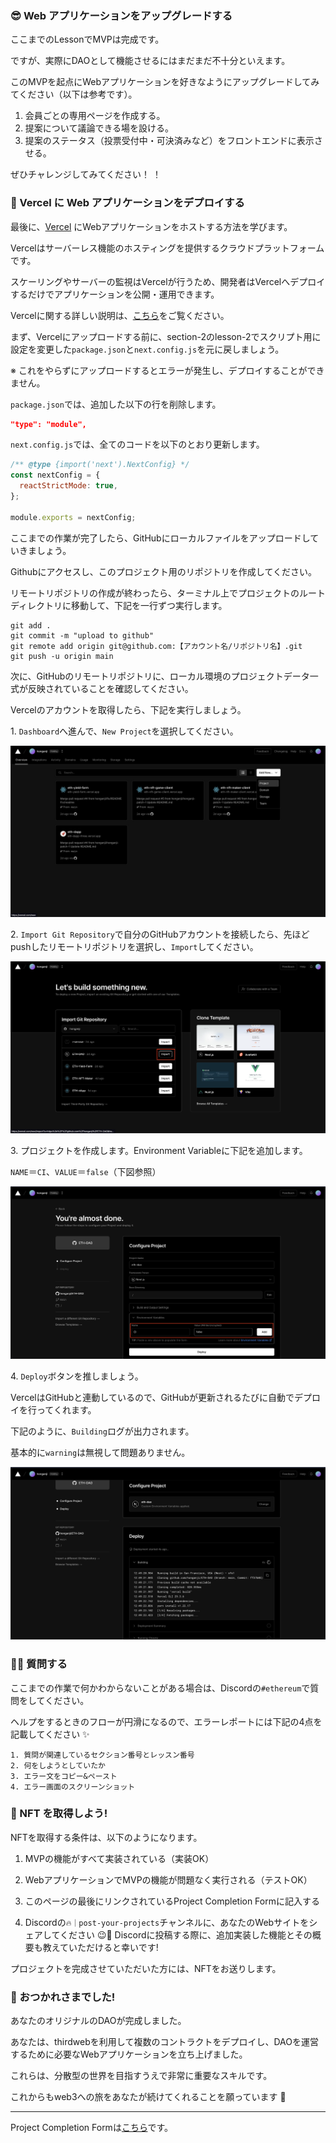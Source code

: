 ### 😎 Web アプリケーションをアップグレードする

ここまでのLessonでMVPは完成です。

ですが、実際にDAOとして機能させるにはまだまだ不十分といえます。

このMVPを起点にWebアプリケーションを好きなようにアップグレードしてみてください（以下は参考です）。

1. 会員ごとの専用ページを作成する。
2. 提案について議論できる場を設ける。
3. 提案のステータス（投票受付中・可決済みなど）をフロントエンドに表示させる。

ぜひチャレンジしてみてください！ ！

### 🤟 Vercel に Web アプリケーションをデプロイする

最後に、[Vercel](https://vercel.com/) にWebアプリケーションをホストする方法を学びます。

Vercelはサーバーレス機能のホスティングを提供するクラウドプラットフォームです。

スケーリングやサーバーの監視はVercelが行うため、開発者はVercelへデプロイするだけでアプリケーションを公開・運用できます。

Vercelに関する詳しい説明は、[こちら](https://zenn.dev/lollipop_onl/articles/eoz-vercel-pricing-2020)をご覧ください。

まず、Vercelにアップロードする前に、section-2のlesson-2でスクリプト用に設定を変更した`package.json`と`next.config.js`を元に戻しましょう。

※ これをやらずにアップロードするとエラーが発生し、デプロイすることができません。

`package.json`では、追加した以下の行を削除します。

```json
"type": "module",
```

`next.config.js`では、全てのコードを以下のとおり更新します。

```javascript
/** @type {import('next').NextConfig} */
const nextConfig = {
  reactStrictMode: true,
};

module.exports = nextConfig;
```

ここまでの作業が完了したら、GitHubにローカルファイルをアップロードしていきましょう。

Githubにアクセスし、このプロジェクト用のリポジトリを作成してください。

リモートリポジトリの作成が終わったら、ターミナル上でプロジェクトのルートディレクトリに移動して、下記を一行ずつ実行します。

```
git add .
git commit -m "upload to github"
git remote add origin git@github.com:【アカウント名/リポジトリ名】.git
git push -u origin main
```

次に、GitHubのリモートリポジトリに、ローカル環境のプロジェクトデータ一式が反映されていることを確認してください。

Vercelのアカウントを取得したら、下記を実行しましょう。

1\. `Dashboard`へ進んで、`New Project`を選択してください。

![](/public/images/ETH-DAO/section-4/4_2_1.png)

2\. `Import Git Repository`で自分のGitHubアカウントを接続したら、先ほどpushしたリモートリポジトリを選択し、`Import`してください。

![](/public/images/ETH-DAO/section-4/4_2_2.png)

3\. プロジェクトを作成します。Environment Variableに下記を追加します。

`NAME`＝`CI`、`VALUE`＝`false`（下図参照）

![](/public/images/ETH-DAO/section-4/4_2_3.png)

4\. `Deploy`ボタンを推しましょう。

VercelはGitHubと連動しているので、GitHubが更新されるたびに自動でデプロイを行ってくれます。

下記のように、`Building`ログが出力されます。

基本的に`warning`は無視して問題ありません。

![](/public/images/ETH-DAO/section-4/4_2_4.png)

### 🙋‍♂️ 質問する

ここまでの作業で何かわからないことがある場合は、Discordの`#ethereum`で質問をしてください。

ヘルプをするときのフローが円滑になるので、エラーレポートには下記の4点を記載してください ✨

```
1. 質問が関連しているセクション番号とレッスン番号
2. 何をしようとしていたか
3. エラー文をコピー&ペースト
4. エラー画面のスクリーンショット
```

### 🎫 NFT を取得しよう!

NFTを取得する条件は、以下のようになります。

1. MVPの機能がすべて実装されている（実装OK）

2. WebアプリケーションでMVPの機能が問題なく実行される（テストOK）

3. このページの最後にリンクされているProject Completion Formに記入する

4. Discordの`🔥｜post-your-projects`チャンネルに、あなたのWebサイトをシェアしてください 😉🎉 Discordに投稿する際に、追加実装した機能とその概要も教えていただけると幸いです!

プロジェクトを完成させていただいた方には、NFTをお送りします。

### 🎉 おつかれさまでした!

あなたのオリジナルのDAOが完成しました。

あなたは、thirdwebを利用して複数のコントラクトをデプロイし、DAOを運営するために必要なWebアプリケーションを立ち上げました。

これらは、分散型の世界を目指すうえで非常に重要なスキルです。

これからもweb3への旅をあなたが続けてくれることを願っています 🚀

---

Project Completion Formは[こちら](https://airtable.com/shrf1cCtTx0iQuszX)です。
